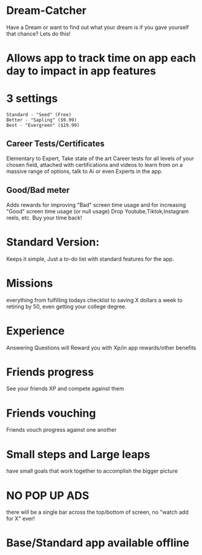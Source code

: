 # Dream-Catcher
Have a Dream or want to find out what your dream is if you gave yourself that chance? Lets do this!

# Allows app to track time on app each day to impact in app features
# 3 settings
    Standard - "Seed" (Free)
    Better - "Sapling" ($9.99)
    Best - "Evergreen" ($19.99)

## Career Tests/Certificates
Elementary to Expert, Take state of the art Career tests for all levels of your chosen field, attached with certifications and videos to learn from on a massive range of options, talk to Ai or even Experts in the app. 

## Good/Bad meter
Adds rewards for improving "Bad" screen time usage and for increasing "Good" screen time usage (or null usage)
Drop Youtube,Tiktok,Instagram reels, etc. 
Buy your time back! 
# Standard Version: 
Keeps it simple, Just a to-do list with standard features for the app.
# Missions
everything from fulfilling todays checklist to saving X dollars a week to retiring by 50, even getting your college degree.
# Experience
Answering Questions will Reward you with Xp/in app rewards/other benefits
# Friends progress 
See your friends XP and compete against them
# Friends vouching
Friends vouch progress against one another
# Small steps and Large leaps
have small goals that work together to accomplish the bigger picture
# NO POP UP ADS
there will be a single bar across the top/bottom of screen, no "watch add for X" ever!
# Base/Standard app available offline
